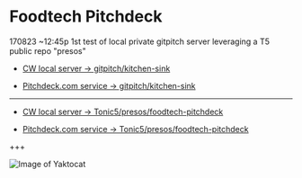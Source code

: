 # Foodtech Pitchdeck

170823 ~12:45p 1st test of local private gitpitch server leveraging a T5 public repo "presos"


- [CW local server -> gitpitch/kitchen-sink](http://gitpitch.local:9000/gitpitch/kitchen-sink)

- [Pitchdeck.com service -> gitpitch/kitchen-sink](https://gitpitch.com/gitpitch/kitchen-sink)

---

- [CW local server -> Tonic5/presos/foodtech-pitchdeck](http://gitpitch.local:9000/Tonic5/presos/foodtech-pitchdeck)

- [Pitchdeck.com service -> Tonic5/presos/foodtech-pitchdeck](https://gitpitch.com/Tonic5/presos/foodtech-pitchdeck)

+++

![Image of Yaktocat](https://octodex.github.com/images/yaktocat.png)


